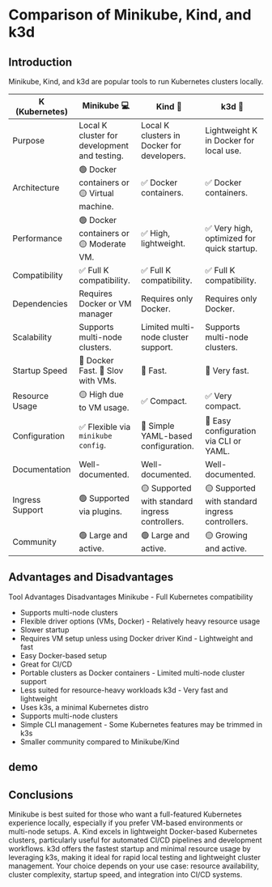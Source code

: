 # Comparison of Minikube, Kind, and k3d
## Introduction
Minikube, Kind, and k3d are popular tools to run Kubernetes clusters locally.

K (Kubernetes)  | Minikube 💻                                   | Kind 🐳                                        | k3d 🚀
----------------|-----------------------------------------------|------------------------------------------------|----------------------------------------------
Purpose         | Local K cluster for development and testing.  | Local K clusters in Docker for developers.     | Lightweight K in Docker for local use.
Architecture    | 🟢 Docker containers or 🟡 Virtual machine.   | ✅ Docker containers.                          | ✅ Docker containers.
Performance     | 🟢 Docker containers or 🟡 Moderate VM.       | ✅ High, lightweight.                          | ✅ Very high, optimized for quick startup.
Compatibility   | ✅ Full K compatibility.                      | ✅ Full K compatibility.                       | ✅ Full K compatibility.
Dependencies    | Requires Docker or VM manager                 | Requires only Docker.                          | Requires only Docker.
Scalability     | Supports multi-node clusters.                 | Limited multi-node cluster support.            | Supports multi-node clusters.
Startup Speed   | 🐇 Docker Fast. 🐢 Slov with VMs.             | 🐇 Fast.                                       | 🚀 Very fast.
Resource Usage  | 🟡 High due to VM usage.                      | ✅ Compact.                                    |   ✅ Very compact.
Configuration   | ✅ Flexible via `minikube config`.            | 📝 Simple YAML-based configuration.            | 📝 Easy configuration via CLI or YAML.
Documentation   | Well-documented.                              | Well-documented.                               | Well-documented.
Ingress Support | 🟢 Supported via plugins.                     | 🟡 Supported with standard ingress controllers.| 🟡 Supported with standard ingress controllers.
Community       | 🟢 Large and active.                          | 🟢 Large and active.                           | 🟡 Growing and active.

## Advantages and Disadvantages
Tool	Advantages	Disadvantages
Minikube	- Full Kubernetes compatibility
- Supports multi-node clusters
- Flexible driver options (VMs, Docker)	- Relatively heavy resource usage
- Slower startup
- Requires VM setup unless using Docker driver
Kind	- Lightweight and fast
- Easy Docker-based setup
- Great for CI/CD
- Portable clusters as Docker containers	- Limited multi-node cluster support
- Less suited for resource-heavy workloads
k3d	- Very fast and lightweight
- Uses k3s, a minimal Kubernetes distro
- Supports multi-node clusters
- Simple CLI management	- Some Kubernetes features may be trimmed in k3s
- Smaller community compared to Minikube/Kind
## demo

## Conclusions
Minikube is best suited for those who want a full-featured Kubernetes experience locally, especially if you prefer VM-based environments or multi-node setups. A.
Kind excels in lightweight Docker-based Kubernetes clusters, particularly useful for automated CI/CD pipelines and development workflows.
k3d offers the fastest startup and minimal resource usage by leveraging k3s, making it ideal for rapid local testing and lightweight cluster management.
Your choice depends on your use case: resource availability, cluster complexity, startup speed, and integration into CI/CD systems.
